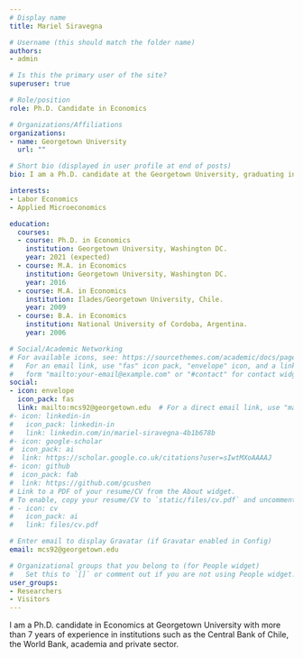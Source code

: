 ```yaml
---
# Display name
title: Mariel Siravegna

# Username (this should match the folder name)
authors:
- admin

# Is this the primary user of the site?
superuser: true

# Role/position
role: Ph.D. Candidate in Economics

# Organizations/Affiliations
organizations:
- name: Georgetown University
  url: ""

# Short bio (displayed in user profile at end of posts)
bio: I am a Ph.D. candidate at the Georgetown University, graduating in June 2021. My fields of specialization are labor economics and applied microeconomics.

interests:
- Labor Economics
- Applied Microeconomics

education:
  courses:
  - course: Ph.D. in Economics
    institution: Georgetown University, Washington DC.
    year: 2021 (expected)
  - course: M.A. in Economics
    institution: Georgetown University, Washington DC.
    year: 2016
  - course: M.A. in Economics
    institution: Ilades/Georgetown University, Chile.
    year: 2009
  - course: B.A. in Economics
    institution: National University of Cordoba, Argentina.
    year: 2006

# Social/Academic Networking
# For available icons, see: https://sourcethemes.com/academic/docs/page-builder/#icons
#   For an email link, use "fas" icon pack, "envelope" icon, and a link in the
#   form "mailto:your-email@example.com" or "#contact" for contact widget.
social:
- icon: envelope
  icon_pack: fas
  link: mailto:mcs92@georgetown.edu  # For a direct email link, use "mailto:test@example.org".
#- icon: linkedin-in
#   icon_pack: linkedin-in
#   link: linkedin.com/in/mariel-siravegna-4b1b678b
#- icon: google-scholar
#  icon_pack: ai
#  link: https://scholar.google.co.uk/citations?user=sIwtMXoAAAAJ
#- icon: github
#  icon_pack: fab
#  link: https://github.com/gcushen
# Link to a PDF of your resume/CV from the About widget.
# To enable, copy your resume/CV to `static/files/cv.pdf` and uncomment the lines below.
# - icon: cv
#   icon_pack: ai
#   link: files/cv.pdf

# Enter email to display Gravatar (if Gravatar enabled in Config)
email: mcs92@georgetown.edu

# Organizational groups that you belong to (for People widget)
#   Set this to `[]` or comment out if you are not using People widget.
user_groups:
- Researchers
- Visitors
---
```

I am a Ph.D. candidate in Economics at Georgetown University with more than 7 years of experience in institutions such as the Central Bank of Chile, the World Bank, academia and private sector.  

